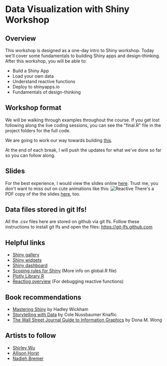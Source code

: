 # Data Visualization with Shiny Workshop

## Overview
This workshop is designed as a one-day intro to Shiny workshop. Today we'll cover some fundamentals to building Shiny apps and design-thinking. After this workshop, you will be able to:

- Build a Shiny App
- Load your own data
- Understand reactive functions
- Deploy to shinyapps.io
- Fundamentals of design-thinking

## Workshop format
We will be walking through examples throughout the course. If you get lost following along the live coding sessions, you can see the "final.R" file in the project folders for the full code.

We are going to work our way towards building [this](https://veeps.shinyapps.io/shiny_workshop/).

At the end of each break, I will push the updates for what we've done so far so you can follow along. 

## Slides
For the best experience, I would view the slides online [here](https://docs.google.com/presentation/d/15S1CL5cinseDYhjExdkvCjkKtC6y2smm70vksr05c1g/edit?usp=sharing).
Trust me, you don't want to miss out on cute animations like this: ![Reactive](https://static1.squarespace.com/static/56b18976f8baf3f55716718f/57f5b864414fb53f7ae1d7bd/5f3383550dc6857846f62829/1597211539736/?format=1500w)
There's a PDF copy of the the slides [here](slides.pdf), too.

## Data files stored in git lfs!
All the .csv files here are stored on github via git lfs. Follow these instructions to install git lfs and open the files: https://git-lfs.github.com

## Helpful links
- [Shiny gallery](https://shiny.rstudio.com/gallery/)
- [Shiny widgets](https://shiny.rstudio.com/gallery/widget-gallery.html)
- [Shiny dashboard](https://rstudio.github.io/shinydashboard/get_started.html)
- [Scoping rules for Shiny](https://shiny.rstudio.com/articles/scoping.html) (More info on global.R file)
- [Plotly Library R](https://plotly.com/r/)
- [Reactlog overview](https://rstudio.github.io/reactlog/articles/reactlog.html) (For debugging reactive functions)


## Book recommendations
- [Mastering Shiny](https://mastering-shiny.org/) by Hadley Wickham
- [Storytelling with Data](https://www.amazon.com/Storytelling-Data-Visualization-Business-Professionals/dp/1119002257) by Cole Nussbaumer Knaflic
- [The Wall Street Journal Guide to Information Graphics](https://www.amazon.com/Street-Journal-Guide-Information-Graphics/dp/0393347281) by Dona M. Wong

## Artists to follow
- [Shirley Wu](https://twitter.com/sxywu)
- [Allison Horst](https://twitter.com/allison_horst)
- [Nadieh Bremer](https://twitter.com/NadiehBremer)
